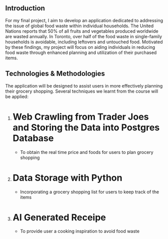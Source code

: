 ## Introduction
For my final project, I aim to develop an application dedicated to addressing
the issue of global food waste within individual households. The United Nations
reports that 50% of all fruits and vegetables produced worldwide are wasted
annually. In Toronto, over half of the food waste in single-family households is
avoidable, including leftovers and untouched food. Motivated by these findings,
my project will focus on aiding individuals in reducing food waste through
enhanced planning and utilization of their purchased items.

## Technologies & Methodologies
The application will be designed to assist users in more effectively planning
their grocery shopping. Several techniques we learnt from the course will be applied:
1. # Web Crawling from Trader Joes and Storing the Data into Postgres Database
    - To obtain the real time price and foods for users to plan grocery shopping
2. # Data Storage with Python
    - Incorporating a grocery shopping list for users to keep track of the items
3. # AI Generated Receipe
    - To provide user a cooking inspiration to avoid food waste
